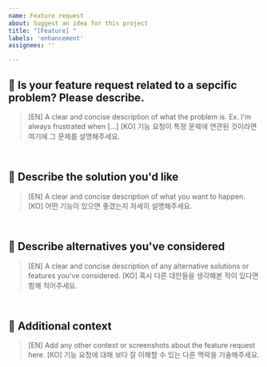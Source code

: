 ```yaml
---
name: Feature request
about: Suggest an idea for this project
title: "[Feature] "
labels: 'enhancement'
assignees: ''

---
```

## 🤔 Is your feature request related to a sepcific problem? Please describe.
> [EN] A clear and concise description of what the problem is. Ex. I'm always frustrated when [...]
> [KO] 기능 요청이 특정 문제에 연관된 것이라면 여기에 그 문제를 설명해주세요.

<pre>

</pre>

## 🤗 Describe the solution you'd like
> [EN] A clear and concise description of what you want to happen.
> [KO] 어떤 기능이 있으면 좋겠는지 자세히 설명해주세요.

<pre>

</pre>

## 🧐 Describe alternatives you've considered
> [EN] A clear and concise description of any alternative solutions or features you've considered.
> [KO] 혹시 다른 대안들을 생각해본 적이 있다면 함께 적어주세요.

<pre>

</pre>

## 🤖 Additional context
> [EN] Add any other context or screenshots about the feature request here.
> [KO] 기능 요청에 대해 보다 잘 이해할 수 있는 다른 맥락을 기술해주세요.

<pre>

</pre>
